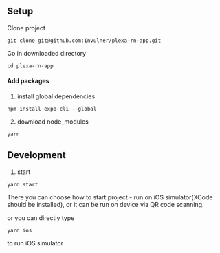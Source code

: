 ## Setup

Clone project
```
git clone git@github.com:Invulner/plexa-rn-app.git
```

Go in downloaded directory
```
cd plexa-rn-app
```

#### Add packages

1) install global dependencies
```
npm install expo-cli --global
```

2) download node_modules
```
yarn
```

## Development

1) start
```
yarn start
```
There you can choose how to start project - run on iOS simulator(XCode should be installed), or it can be run on device via QR code scanning.

or you can directly type
```
yarn ios
```
to run iOS simulator
